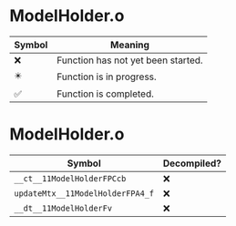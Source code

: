 # ModelHolder.o
| Symbol | Meaning 
| ------------- | ------------- 
| :x: | Function has not yet been started. 
| :eight_pointed_black_star: | Function is in progress. 
| :white_check_mark: | Function is completed. 


# ModelHolder.o
| Symbol | Decompiled? |
| ------------- | ------------- |
| `__ct__11ModelHolderFPCcb` | :x: |
| `updateMtx__11ModelHolderFPA4_f` | :x: |
| `__dt__11ModelHolderFv` | :x: |
